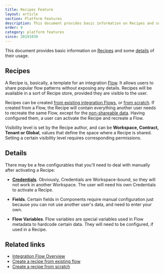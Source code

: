 ```yaml
---
title: Recipes Feature
layout: article
section: Platform Features
description: This document provides basic information on Recipes and some details of their usage.
order: 9
category: platform features
since: 20191030
---
```


This document provides basic information on [Recipes](#recipes) and some [details](#details) of their usage.

## Recipes

A Recipe is, basically, a template for an integration [Flow](integration-flow). It allows users to share popular flow patterns without exposing any details. Recipes will be available in a sort of Recipe store, provided they are visible to the user.

Recipes can be created [from existing integration Flows]({{site.data.tenant.apiBaseUri}}/docs/v2/#create-a-recipe-from-existing-flow), or [from scratch]({{site.data.tenant.apiBaseUri}}/docs/v2/#create-a-recipe). If created from a Flow, the Recipe will contain everything another user needs to recreate the same Flow, except for the [non-shareable data](#details). Having configured them, a user can activate the Recipe and recreate a Flow.

Visibility level is set by the Recipe author, and can be **Workspace, Contract, Tenant or Global**, values that define the space where a Recipe is shared. Setting a certain visibility level requires corresponding permissions.

## Details

There may be a few configurables that you'll need to deal with manually after activating a Recipe:

- **[Credentials](credential)**. Obviously, Credentials are Workspace-bound, so they will not work in another Workspace. The user will need his own Credentials to activate a Recipe.

- **Fields**. Certain fields in Components require manual configuration just because you can not use another user's data, and need to enter your own.

- **Flow Variables**. Flow variables are special variables used in Flow metadata to hardcode certain data. They will need to be configured, if used in a Recipe.

## Related links

- [Integration Flow Overview](integration-flow)
- [Create a recipe from existing flow]({{site.data.tenant.apiBaseUri}}/docs/v2/#create-a-recipe-from-existing-flow)
- [Create a recipe from scratch]({{site.data.tenant.apiBaseUri}}/docs/v2/#create-a-recipe)
